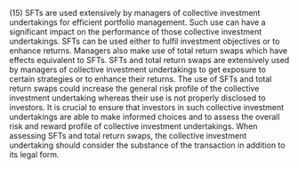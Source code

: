 (15) SFTs are used extensively by managers of collective investment undertakings for efficient portfolio management. Such use can have a significant impact on the performance of those collective investment undertakings. SFTs can be used either to fulfil investment objectives or to enhance returns. Managers also make use of total return swaps which have effects equivalent to SFTs. SFTs and total return swaps are extensively used by managers of collective investment undertakings to get exposure to certain strategies or to enhance their returns. The use of SFTs and total return swaps could increase the general risk profile of the collective investment undertaking whereas their use is not properly disclosed to investors. It is crucial to ensure that investors in such collective investment undertakings are able to make informed choices and to assess the overall risk and reward profile of collective investment undertakings. When assessing SFTs and total return swaps, the collective investment undertaking should consider the substance of the transaction in addition to its legal form.